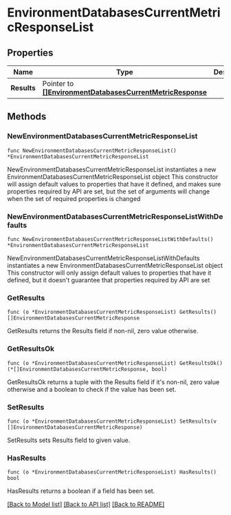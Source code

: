 # EnvironmentDatabasesCurrentMetricResponseList

## Properties

Name | Type | Description | Notes
------------ | ------------- | ------------- | -------------
**Results** | Pointer to [**[]EnvironmentDatabasesCurrentMetricResponse**](EnvironmentDatabasesCurrentMetricResponse.md) |  | [optional] 

## Methods

### NewEnvironmentDatabasesCurrentMetricResponseList

`func NewEnvironmentDatabasesCurrentMetricResponseList() *EnvironmentDatabasesCurrentMetricResponseList`

NewEnvironmentDatabasesCurrentMetricResponseList instantiates a new EnvironmentDatabasesCurrentMetricResponseList object
This constructor will assign default values to properties that have it defined,
and makes sure properties required by API are set, but the set of arguments
will change when the set of required properties is changed

### NewEnvironmentDatabasesCurrentMetricResponseListWithDefaults

`func NewEnvironmentDatabasesCurrentMetricResponseListWithDefaults() *EnvironmentDatabasesCurrentMetricResponseList`

NewEnvironmentDatabasesCurrentMetricResponseListWithDefaults instantiates a new EnvironmentDatabasesCurrentMetricResponseList object
This constructor will only assign default values to properties that have it defined,
but it doesn't guarantee that properties required by API are set

### GetResults

`func (o *EnvironmentDatabasesCurrentMetricResponseList) GetResults() []EnvironmentDatabasesCurrentMetricResponse`

GetResults returns the Results field if non-nil, zero value otherwise.

### GetResultsOk

`func (o *EnvironmentDatabasesCurrentMetricResponseList) GetResultsOk() (*[]EnvironmentDatabasesCurrentMetricResponse, bool)`

GetResultsOk returns a tuple with the Results field if it's non-nil, zero value otherwise
and a boolean to check if the value has been set.

### SetResults

`func (o *EnvironmentDatabasesCurrentMetricResponseList) SetResults(v []EnvironmentDatabasesCurrentMetricResponse)`

SetResults sets Results field to given value.

### HasResults

`func (o *EnvironmentDatabasesCurrentMetricResponseList) HasResults() bool`

HasResults returns a boolean if a field has been set.


[[Back to Model list]](../README.md#documentation-for-models) [[Back to API list]](../README.md#documentation-for-api-endpoints) [[Back to README]](../README.md)


